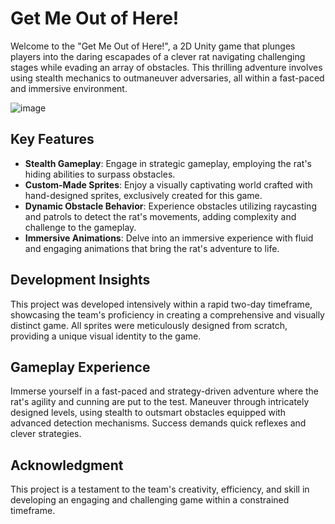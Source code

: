 # Get Me Out of Here!

Welcome to the "Get Me Out of Here!", a 2D Unity game that plunges players into the daring escapades of a clever rat navigating challenging stages while evading an array of obstacles. This thrilling adventure involves using stealth mechanics to outmaneuver adversaries, all within a fast-paced and immersive environment.

![image](https://user-images.githubusercontent.com/78766367/212202396-fb1113fe-60ab-4618-b5d3-88736dda15bb.png)

## Key Features

- **Stealth Gameplay**: Engage in strategic gameplay, employing the rat's hiding abilities to surpass obstacles.
- **Custom-Made Sprites**: Enjoy a visually captivating world crafted with hand-designed sprites, exclusively created for this game.
- **Dynamic Obstacle Behavior**: Experience obstacles utilizing raycasting and patrols to detect the rat's movements, adding complexity and challenge to the gameplay.
- **Immersive Animations**: Delve into an immersive experience with fluid and engaging animations that bring the rat's adventure to life.

## Development Insights

This project was developed intensively within a rapid two-day timeframe, showcasing the team's proficiency in creating a comprehensive and visually distinct game. All sprites were meticulously designed from scratch, providing a unique visual identity to the game.

## Gameplay Experience

Immerse yourself in a fast-paced and strategy-driven adventure where the rat's agility and cunning are put to the test. Maneuver through intricately designed levels, using stealth to outsmart obstacles equipped with advanced detection mechanisms. Success demands quick reflexes and clever strategies.

## Acknowledgment

This project is a testament to the team's creativity, efficiency, and skill in developing an engaging and challenging game within a constrained timeframe.
